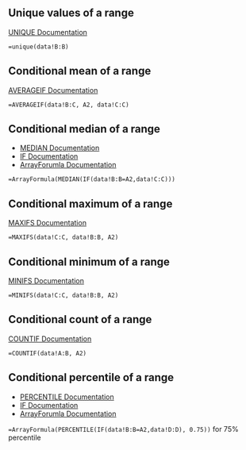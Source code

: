 ## Unique values of a range
[UNIQUE Documentation](https://support.google.com/docs/answer/10522653?hl=en)

`=unique(data!B:B)`

## Conditional mean of a range
[AVERAGEIF Documentation](https://support.google.com/docs/answer/3256529?hl=en&ref_topic=3105600)

`=AVERAGEIF(data!B:C, A2, data!C:C)`

## Conditional median of a range
* [MEDIAN Documentation](https://support.google.com/docs/answer/3094025?hl=en&ref_topic=3105600)
* [IF Documentation](https://support.google.com/docs/answer/3093364?hl=en)
* [ArrayForumla Documentation](https://support.google.com/docs/answer/3093275?hl=en)

`=ArrayFormula(MEDIAN(IF(data!B:B=A2,data!C:C)))`

## Conditional maximum of a range
[MAXIFS Documentation](https://support.google.com/docs/answer/7013817?hl=en)

`=MAXIFS(data!C:C, data!B:B, A2)`

## Conditional minimum of a range
[MINIFS Documentation](https://support.google.com/docs/answer/7014063?hl=en&ref_topic=3105600)

`=MINIFS(data!C:C, data!B:B, A2)`

## Conditional count of a range
[COUNTIF Documentation](https://support.google.com/docs/answer/3093480)

`=COUNTIF(data!A:B, A2)`

## Conditional percentile of a range
* [PERCENTILE Documentation](https://support.google.com/docs/answer/3094093?hl=en)
* [IF Documentation](https://support.google.com/docs/answer/3093364?hl=en)
* [ArrayForumla Documentation](https://support.google.com/docs/answer/3093275?hl=en)

`=ArrayFormula(PERCENTILE(IF(data!B:B=A2,data!D:D), 0.75))` for 75% percentile
